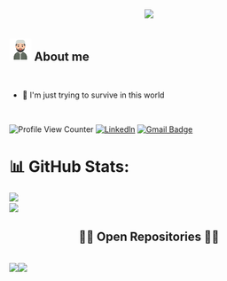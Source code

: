 <h1 align="center">
  <a href="https://git.io/typing-svg">
    <img src="https://readme-typing-svg.herokuapp.com/?lines=Hello,+There!+👋;This+is+Aji+....;Nice+to+meet+you!&center=true&size=30">
  </a>
</h1>

## <picture><img src = "https://raw.githubusercontent.com/ajipaon/ajipaon/refs/heads/master/man_muslim.png" width = 40px></picture> **About me**

<br>

- 👀 I'm just trying to survive in this world

<br>

![Profile View Counter](https://komarev.com/ghpvc/?username=ajipaon)
[![Linkedln](https://img.shields.io/badge/LinkedIn-0077B5?style=flat-square&logo=linkedin&logoColor=white)](https://www.linkedin.com/in/ajipaon/)
[![Gmail Badge](https://img.shields.io/badge/-Gmail-c14438?style=flat-square&logo=Gmail&logoColor=white&link=mailto:mixdeers@gmail.com)](mailto:ajisetiawan883@gmail.com)


# 📊 GitHub Stats:
![](https://github-readme-stats.vercel.app/api?username=ajipaon&theme=darcula&hide_border=true&include_all_commits=true&count_private=true)<br/>
![](https://github-readme-stats.vercel.app/api/top-langs/?username=ajipaon&theme=darcula&hide_border=true&include_all_commits=true&count_private=true&layout=compact)

<h2 align="center">👨‍💻 Open Repositories 👨‍💻</h2>
<br>
<div width="100%" align="center">
  <div width="100%" align="center">
  <a align="left" href="https://github.com/ajipaon/authjsgo" title="authjsgo"><img align="left" height="115" src="https://github-readme-stats.vercel.app/api/pin/?username=ajipaon&repo=authjsgo&theme=react&border_color=61dafb&border_radius=10"></a>
    <a align="left" href="https://github.com/ajipaon/authjsgo" title="authjsgo"><img align="left" height="115" src="https://github-readme-stats.vercel.app/api/pin/?username=ajipaon&repo=authjsgo&theme=react&border_color=61dafb&border_radius=10"></a>
</div>
</div>
<br/>
